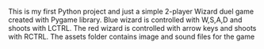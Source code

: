 This is my first Python project and just a simple 2-player Wizard duel game created with Pygame library. 
Blue wizard is controlled with W,S,A,D and shoots with LCTRL.
The red wizard is controlled with arrow keys and shoots with RCTRL.
The assets folder contains image and sound files for the game 
